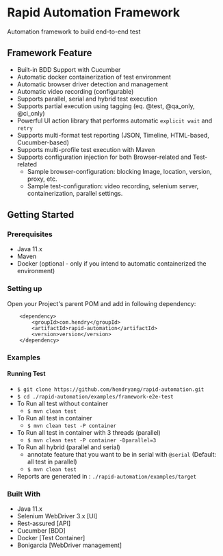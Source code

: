 # Rapid Automation Framework

Automation framework to build end-to-end test

## Framework Feature
- Built-in BDD Support with Cucumber
- Automatic docker containerization of test environment
- Automatic browser driver detection and management
- Automatic video recording (configurable)
- Supports parallel, serial and hybrid test execution
- Supports partial execution using tagging (eq. @test, @qa_only, @ci_only)
- Powerful UI action library that performs automatic `explicit wait` and `retry` 
- Supports multi-format test reporting (JSON, Timeline, HTML-based, Cucumber-based)
- Supports multi-profile test execution with Maven
- Supports configuration injection for both Browser-related and Test-related
    - Sample browser-configuration: blocking Image, location, version, proxy, etc.
    - Sample test-configuration: video recording, selenium server, containerization, parallel settings.

## Getting Started

### Prerequisites
- Java 11.x
- Maven
- Docker (optional - only if you intend to automatic containerized the environment)

### Setting up
Open your Project's parent POM and add in following dependency:
```
    <dependency>
        <groupId>com.hendry</groupId>
        <artifactId>rapid-automation</artifactId>
        <version>version</version>
    </dependency>
```

### Examples
#### Running Test 
- `$ git clone https://github.com/hendryang/rapid-automation.git`
- `$ cd ./rapid-automation/examples/framework-e2e-test`
- To Run all test without container
    - `$ mvn clean test`
- To Run all test in container
    - `$ mvn clean test -P container` 
- To Run all test in container with 3 threads (parallel)
    - `$ mvn clean test -P container -Dparallel=3`
- To Run all hybrid (parallel and serial)
    - annotate feature that you want to be in serial with `@serial` (Default: all test in parallel)
    - `$ mvn clean test`
- Reports are generated in : `./rapid-automation/examples/target`    

### Built With
- Java 11.x
- Selenium WebDriver 3.x [UI]
- Rest-assured [API]
- Cucumber [BDD]
- Docker [Test Container]
- Bonigarcia [WebDriver management]


